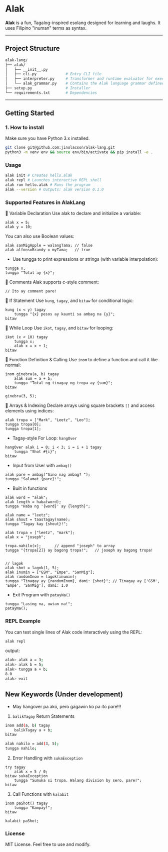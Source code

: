 #  Alak

**Alak** is a fun, Tagalog-inspired esolang designed for learning and laughs. It uses Filipino "inuman" terms as syntax.

---

## Project Structure
```bash
alak-lang/
├── alak/
│   ├── __init__.py
│   ├── cli.py             # Entry CLI file
│   ├── interpreter.py     # Transformer and runtime evaluator for executing AlakLang code
│   └── alak_grammar.py    # Contains the Alak language grammar defined in EBNF syntax as a Python string
├── setup.py               # Installer
└── requirements.txt       # Dependencies
```

---

## Getting Started

### 1. How to install
Make sure you have Python 3.x installed.

```bash
git clone git@github.com:jinolacson/alak-lang.git
python3 -m venv env && source env/bin/activate && pip install -e .
```

### Usage
```bash
alak init # Creates hello.alak
alak repl # Launches interactive REPL shell
alak run hello.alak # Runs the program
alak --version # Outputs: alak version 0.1.0
```

### Supported Features in AlakLang

🔹 Variable Declaration
Use alak to declare and initialize a variable:
```
alak x = 5;
alak y = 10;
```

You can also use Boolean values:

```
alak sanMigApple = walangTama; // false
alak alfonsoBrandy = myTama;   // true
```

* Use tungga to print expressions or strings (with variable interpolation):
```
tungga x;
tungga "Total ay {x}";
```

🔹 Comments
Alak supports c-style comment:

```
// Ito ay comment pare!
```

🔹 If Statement
Use ```kung```, ```tagay```, and ```bitaw``` for conditional logic:

```
kung (x < y) tagay
    tungga "{x} pesos ay kaunti sa ambag na {y}";
bitaw
```

🔹 While Loop
Use ```ikot```, ```tagay```, and ```bitaw``` for looping:

```
ikot (x < 10) tagay
    tungga x;
    alak x = x + 1;
bitaw
```

🔹 Function Definition & Calling
Use ```inom``` to define a function and call it like normal:

```
inom ginebra(a, b) tagay
    alak sum = a + b;
    tungga "Total ng tinagay ng tropa ay {sum}";
bitaw

ginebra(3, 5);
```

🔹 Arrays & Indexing
Declare arrays using square brackets ```[]``` and access elements using indices:

```
alak tropa = ["Mark", "Leetz", "Leo"];
tungga tropa[0];
tungga tropa[1];
```

* Tagay-style For Loop: ```hangOver```

```
hangOver alak i = 0; i < 3; i = i + 1 tagay
    tungga "Shot #{i}";
bitaw
```

* Input from User with ```ambag()```

```
alak pare = ambag("Sino nag ambag? ");
tungga "Salamat {pare}!";
```

* Built in functions

```
alak word = "alak";
alak length = haba(word);
tungga "Haba ng '{word}' ay {length}";

alak name = "leetz";
alak shout = taasTagay(name);
tungga "Tagay kay {shout}!";

alak tropa = ["leetz", "mark"];
alak x = "joseph";

tropa.nahilo(x);      // append "joseph" to array
tungga "{tropa[2]} ay bagong tropa!";   // joseph ay bagong tropa!


// lagok
alak shot = lagok(1, 5);
alak inumin = ["GSM", "Empe", "SanMig"];
alak randomInom = lagok(inumin);
tungga "Tinagay ay {randomInom}, dami: {shot}"; // Tinagay ay ['GSM', 'Empe', 'SanMig'], dami: 1.0
```

* Exit Program with ```patayNa()```

```
tungga "Lasing na, uwian na!";
patayNa();
```

### REPL Example
You can test single lines of Alak code interactively using the REPL:

```bash
alak repl
```

output:
```bash
alak> alak a = 3;
alak> alak b = 5;
alak> tungga a + b;
8.0
alak> exit
```


## New Keywords (Under development)
* May hangover pa ako, pero gagawin ko pa ito pare!!!

1. ```balikTagay``` Return Statements

```bash
inom add(a, b) tagay
    balikTagay a + b;
bitaw

alak nahilo = add(3, 5);
tungga nahilo;

```

2. Error Handling with ```sukaException```

```
try tagay
    alak x = 5 / 0;
bitaw sukaException
    tungga "Sumuka si tropa. Walang division by sero, pare!";
bitaw
```

3. Call Functions with ```kalabit```

```
inom paShot() tagay
    tungga "Kampay!";
bitaw

kalabit paShot;
```

### License
MIT License. Feel free to use and modify.
